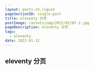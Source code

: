 ```yaml
---
layout: posts-zh.liquid
pageSectionID: single-post
title: eleventy 分页
postImage: /assets/img/2022/01/07-1.jpg
pageDescription: eleventy 分页
tags: 
  - eleventy
date: 2022-01-12
---
```


## eleventy 分页